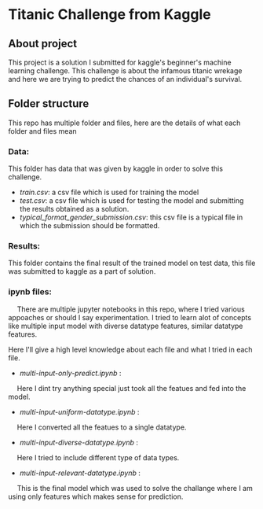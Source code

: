 # Titanic Challenge from Kaggle

## About project
This project is a solution I submitted for kaggle's beginner's machine learning challenge.
This challenge is about the infamous titanic wrekage and here we are trying to predict the chances of an individual's survival.

## Folder structure
This repo has multiple folder and files, here are the details of what each folder and files mean

### Data:

This folder has data that was given by kaggle in order to solve this challenge.

* _train.csv_: a csv file which is used for training the model
* _test.csv_: a csv file which is used for testing the model and submitting the results obtained as a solution.
* _typical_format_gender_submission.csv_: this csv file is a typical file in which the submission should be formatted.

### Results:

This folder contains the final result of the trained model on test data, this file was submitted to kaggle as a part of solution.

### ipynb files:

&emsp; There are multiple jupyter notebooks in this repo, where I tried various appoaches or should I say experimentation. 
I tried to learn alot of concepts like multiple input model with diverse datatype features, similar datatype features.

Here I'll give a high level knowledge about each file and what I tried in each file.

* _multi-input-only-predict.ipynb_ :

&emsp; Here I dint try anything special just took all the featues and fed into the model.

* _multi-input-uniform-datatype.ipynb_ :

&emsp; Here I converted all the featues to a single datatype.

* _multi-input-diverse-datatype.ipynb_ :

&emsp; Here I tried to include different type of data types.

* _multi-input-relevant-datatype.ipynb_ :

&emsp; This is the final model which was used to solve the challange where I am using only features which makes sense for prediction.
